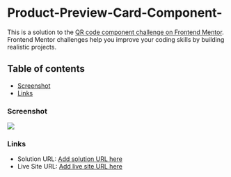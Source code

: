# Product-Preview-Card-Component-
This is a solution to the [QR code component challenge on Frontend Mentor](https://www.frontendmentor.io/challenges/qr-code-component-iux_sIO_H). Frontend Mentor challenges help you improve your coding skills by building realistic projects. 

## Table of contents

  - [Screenshot](#screenshot)
  - [Links](#links)
  
  ### Screenshot
  ![](/home/olawoyin/repos/Product-Preview-Card-Component-/screenshot.png)
  
  ### Links

- Solution URL: [Add solution URL here](https://github.com/0la-lekan/Product-Preview-Card-Component-)
- Live Site URL: [Add live site URL here](https://0la-lekan.github.io/Product-Preview-Card-Component-/)


